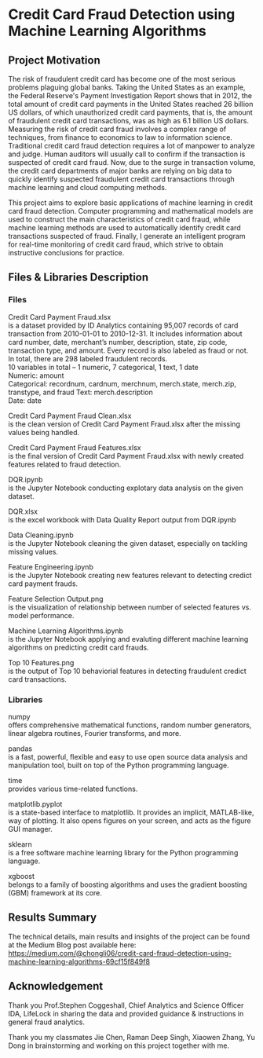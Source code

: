 # Credit Card Fraud Detection using Machine Learning Algorithms
## Project Motivation
The risk of fraudulent credit card has become one of the most serious problems plaguing global banks. Taking the United States as an example, the Federal Reserve's Payment Investigation Report shows that in 2012, the total amount of credit card payments in the United States reached 26 billion US dollars, of which unauthorized credit card payments, that is, the amount of fraudulent credit card transactions, was as high as 6.1 billion US dollars. Measuring the risk of credit card fraud involves a complex range of techniques, from finance to economics to law to information science. Traditional credit card fraud detection requires a lot of manpower to analyze and judge. Human auditors will usually call to confirm if the transaction is suspected of credit card fraud. Now, due to the surge in transaction volume, the credit card departments of major banks are relying on big data to quickly identify suspected fraudulent credit card transactions through machine learning and cloud computing methods.

This project aims to explore basic applications of machine learning in credit card fraud detection. Computer programming and mathematical models are used to construct the main characteristics of credit card fraud, while machine learning methods are used to automatically identify credit card transactions suspected of fraud. Finally, I generate an intelligent program for real-time monitoring of credit card fraud, which strive to obtain instructive conclusions for practice.

## Files & Libraries Description

### Files
Credit Card Payment Fraud.xlsx \
is a dataset provided by ID Analytics containing 95,007 records of card transaction from 2010-01-01 to 2010-12-31. It includes information about card number, date, merchant’s number, description, state, zip code, transaction type, and amount. Every record is also labeled as fraud or not. In total, there are 298 labeled fraudulent records. \
10 variables in total – 1 numeric, 7 categorical, 1 text, 1 date \
Numeric: amount \
Categorical: recordnum, cardnum, merchnum, merch.state, merch.zip, transtype, and fraud Text: merch.description \
Date: date

Credit Card Payment Fraud Clean.xlsx \
is the clean version of Credit Card Payment Fraud.xlsx after the missing values being handled. 

Credit Card Payment Fraud Features.xlsx \
is the final version of Credit Card Payment Fraud.xlsx with newly created features related to fraud detection.

DQR.ipynb \
is the Jupyter Notebook conducting explotary data analysis on the given dataset.

DQR.xlsx \
is the excel workbook with Data Quality Report output from DQR.ipynb

Data Cleaning.ipynb \
is the Jupyter Notebook cleaning the given dataset, especially on tackling missing values. 

Feature Engineering.ipynb \
is the Jupyter Notebook creating new features relevant to detecting credict card payment frauds.

Feature Selection Output.png \
is the visualization of relationship between number of selected features vs. model performance.

Machine Learning Algorithms.ipynb \
is the Jupyter Notebook applying and evaluting different machine learning algorithms on predicting credit card frauds.

Top 10 Features.png \
is the output of Top 10 behaviorial features in detecting fraudulent credict card transactions.


### Libraries
numpy \
offers comprehensive mathematical functions, random number generators, linear algebra routines, Fourier transforms, and more.

pandas \
is a fast, powerful, flexible and easy to use open source data analysis and manipulation tool, built on top of the Python programming language.

time \
provides various time-related functions.

matplotlib.pyplot \
is a state-based interface to matplotlib. It provides an implicit, MATLAB-like, way of plotting. It also opens figures on your screen, and acts as the figure GUI manager.

sklearn \
is a free software machine learning library for the Python programming language.

xgboost \
belongs to a family of boosting algorithms and uses the gradient boosting (GBM) framework at its core. 


## Results Summary
The technical details, main results and insights of the project can be found at the Medium Blog post available here: https://medium.com/@chongli06/credit-card-fraud-detection-using-machine-learning-algorithms-69cf15f849f8


## Acknowledgement
Thank you Prof.Stephen Coggeshall, Chief Analytics and Science Officer IDA, LifeLock in sharing the data and provided guidance & instructions in general fraud analytics. 

Thank you my classmates Jie Chen, Raman Deep Singh, Xiaowen Zhang, Yu Dong in brainstorming and working on this project together with me. 



